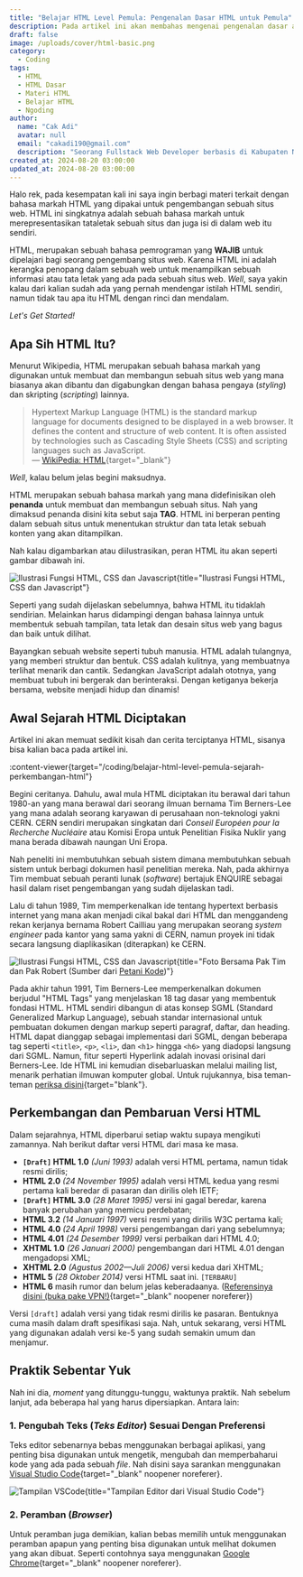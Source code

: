 ```yaml
---
title: "Belajar HTML Level Pemula: Pengenalan Dasar HTML untuk Pemula"
description: Pada artikel ini akan membahas mengenai pengenalan dasar apa itu HTML dan juga penggunaannya, serta dibahas juga mengenai cara membuat sebuah halamannya.
draft: false
image: /uploads/cover/html-basic.png
category:
  - Coding
tags:
  - HTML
  - HTML Dasar
  - Materi HTML
  - Belajar HTML
  - Ngoding
author:
  name: "Cak Adi"
  avatar: null
  email: "cakadi190@gmail.com"
  description: "Seorang Fullstack Web Developer berbasis di Kabupaten Ngawi, dengan passion mendalam dalam desain dan teknologi. Kini, ia juga tengah mengeksplorasi ketertarikannya yang baru terhadap geografi, memperluas cakrawalanya dalam dunia yang penuh inspirasi dan inovasi."
created_at: 2024-08-20 03:00:00
updated_at: 2024-08-20 03:00:00 
---
```


Halo rek, pada kesempatan kali ini saya ingin berbagi materi terkait dengan bahasa markah HTML yang dipakai untuk pengembangan sebuah situs web. HTML ini singkatnya adalah sebuah bahasa markah untuk merepresentasikan tataletak sebuah situs dan juga isi di dalam web itu sendiri.

HTML, merupakan sebuah bahasa pemrograman yang **WAJIB** untuk dipelajari bagi seorang pengembang situs web. Karena HTML ini adalah kerangka penopang dalam sebuah web untuk menampilkan sebuah informasi atau tata letak yang ada pada sebuah situs web. *Well*, saya yakin kalau dari kalian sudah ada yang pernah mendengar istilah HTML sendiri, namun tidak tau apa itu HTML dengan rinci dan mendalam.

*Let's Get Started!*

## Apa Sih HTML Itu?

Menurut Wikipedia, HTML merupakan sebuah bahasa markah yang digunakan untuk membuat dan membangun sebuah situs web yang mana biasanya akan dibantu dan digabungkan dengan bahasa pengaya (*styling*) dan skripting (*scripting*) lainnya. 

> Hypertext Markup Language (HTML) is the standard markup language for documents designed to be displayed in a web browser. It defines the content and structure of web content. It is often assisted by technologies such as Cascading Style Sheets (CSS) and scripting languages such as JavaScript.\
> — [WikiPedia: HTML](https://en.wikipedia.org/wiki/HTML){target="_blank"}

*Well*, kalau belum jelas begini maksudnya.

HTML merupakan sebuah bahasa markah yang mana didefinisikan oleh **penanda** untuk membuat dan membangun sebuah situs. Nah yang dimaksud penanda disini kita sebut saja **TAG**. HTML ini berperan penting dalam sebuah situs untuk menentukan struktur dan tata letak sebuah konten yang akan ditampilkan.

Nah kalau digambarkan atau diilustrasikan, peran HTML itu akan seperti gambar dibawah ini.

![Ilustrasi Fungsi HTML, CSS dan Javascript](/uploads/content/basic-html-preambule/ilustrasi-fungsi-html-css-js.png){title="Ilustrasi Fungsi HTML, CSS dan Javascript"}

Seperti yang sudah dijelaskan sebelumnya, bahwa HTML itu tidaklah sendirian. Melainkan harus didampingi dengan bahasa lainnya untuk membentuk sebuah tampilan, tata letak dan desain situs web yang bagus dan baik untuk dilihat.

Bayangkan sebuah website seperti tubuh manusia. HTML adalah tulangnya, yang memberi struktur dan bentuk. CSS adalah kulitnya, yang membuatnya terlihat menarik dan cantik. Sedangkan JavaScript adalah ototnya, yang membuat tubuh ini bergerak dan berinteraksi. Dengan ketiganya bekerja bersama, website menjadi hidup dan dinamis!

## Awal Sejarah HTML Diciptakan

Artikel ini akan memuat sedikit kisah dan cerita terciptanya HTML, sisanya bisa kalian baca pada artikel ini.

:content-viewer{target="/coding/belajar-html-level-pemula-sejarah-perkembangan-html"}

Begini ceritanya. Dahulu, awal mula HTML diciptakan itu berawal dari tahun 1980-an yang mana berawal dari seorang ilmuan bernama Tim Berners-Lee yang mana adalah seorang karyawan di perusahaan non-teknologi yakni CERN. CERN sendiri merupakan singkatan dari *Conseil Européen pour la Recherche Nucléaire* atau Komisi Eropa untuk Penelitian Fisika Nuklir yang mana berada dibawah naungan Uni Eropa.

Nah peneliti ini membutuhkan sebuah sistem dimana membutuhkan sebuah sistem untuk berbagi dokumen hasil penelitian mereka. Nah, pada akhirnya Tim membuat sebuah peranti lunak (*software*) bertajuk ENQUIRE sebagai hasil dalam riset pengembangan yang sudah dijelaskan tadi.

Lalu di tahun 1989, Tim memperkenalkan ide tentang hypertext berbasis internet yang mana akan menjadi cikal bakal dari HTML dan menggandeng rekan kerjanya bernama Robert Cailliau yang merupakan seorang *system engineer* pada kantor yang sama yakni di CERN, namun proyek ini tidak secara langsung diaplikasikan (diterapkan) ke CERN.

![Ilustrasi Fungsi HTML, CSS dan Javascript](/uploads/content/basic-html-preambule/tim-robert.jpg){title="Foto Bersama Pak Tim dan Pak Robert (Sumber dari <a href='https://www.petanikode.com/html-dasar/' noopener noreferer target='_blank'>Petani Kode</a>)"}

Pada akhir tahun 1991, Tim Berners-Lee memperkenalkan dokumen berjudul "HTML Tags" yang menjelaskan 18 tag dasar yang membentuk fondasi HTML. HTML sendiri dibangun di atas konsep SGML (Standard Generalized Markup Language), sebuah standar internasional untuk pembuatan dokumen dengan markup seperti paragraf, daftar, dan heading. HTML dapat dianggap sebagai implementasi dari SGML, dengan beberapa tag seperti `<title>`, `<p>`, `<li>`, dan `<h1>` hingga `<h6>` yang diadopsi langsung dari SGML. Namun, fitur seperti Hyperlink adalah inovasi orisinal dari Berners-Lee. Ide HTML ini kemudian disebarluaskan melalui mailing list, menarik perhatian ilmuwan komputer global. Untuk rujukannya, bisa teman-teman [periksa disini](https://info.cern.ch/hypertext/WWW/MarkUp/Tags.html){target="blank"}.

## Perkembangan dan Pembaruan Versi HTML

Dalam sejarahnya, HTML diperbarui setiap waktu supaya mengikuti zamannya. Nah berikut daftar versi HTML dari masa ke masa.

- **`[Draft]` HTML 1.0** *(Juni 1993)* adalah versi HTML pertama, namun tidak resmi dirilis;
- **HTML 2.0** *(24 November 1995)* adalah versi HTML kedua yang resmi pertama kali beredar di pasaran dan dirilis oleh IETF;
- **`[Draft]` HTML 3.0** *(28 Maret 1995)* versi ini gagal beredar, karena banyak perubahan yang memicu perdebatan;
- **HTML 3.2** *(14 Januari 1997)* versi resmi yang dirilis W3C pertama kali;
- **HTML 4.0** *(24 April 1998)* versi pengembangan dari yang sebelumnya;
- **HTML 4.01** *(24 Desember 1999)* versi perbaikan dari HTML 4.0;
- **XHTML 1.0** *(26 Januari 2000)* pengembangan dari HTML 4.01 dengan mengadopsi XML;
- **XHTML 2.0** *(Agustus 2002—Juli 2006)* versi kedua dari XHTML;
- **HTML 5** *(28 Oktober 2014)* versi HTML saat ini. `[TERBARU]`
- **HTML 6** masih rumor dan belum jelas keberadaanya. ([Referensinya disini (buka pake VPN!)](https://www.reddit.com/r/HTML/comments/hx36dp/when_will_html6_come_out/){target="_blank" noopener noreferer})

Versi `[draft]` adalah versi yang tidak resmi dirilis ke pasaran. Bentuknya cuma masih dalam draft spesifikasi saja. Nah, untuk sekarang, versi HTML yang digunakan adalah versi ke-5 yang sudah semakin umum dan menjamur.

## Praktik Sebentar Yuk

Nah ini dia, *moment* yang ditunggu-tunggu, waktunya praktik. Nah sebelum lanjut, ada beberapa hal yang harus dipersiapkan. Antara lain:

### 1. Pengubah Teks (*Teks Editor*) Sesuai Dengan Preferensi

Teks editor sebenarnya bebas menggunakan berbagai aplikasi, yang penting bisa digunakan untuk mengetik, mengubah dan memperbaharui kode yang ada pada sebuah *file*. Nah disini saya sarankan menggunakan [Visual Studio Code](https://code.visualstudio.com/download){target="_blank" noopener noreferer}.

![Tampilan VSCode](/uploads/content/basic-html-preambule/vscode-screenshot.png){title="Tampilan Editor dari Visual Studio Code"}

### 2. Peramban (*Browser*)

Untuk peramban juga demikian, kalian bebas memilih untuk menggunakan peramban apapun yang penting bisa digunakan untuk melihat dokumen yang akan dibuat. Seperti contohnya saya menggunakan [Google Chrome](https://www.google.com/chrome){target="_blank" noopener noreferer}.